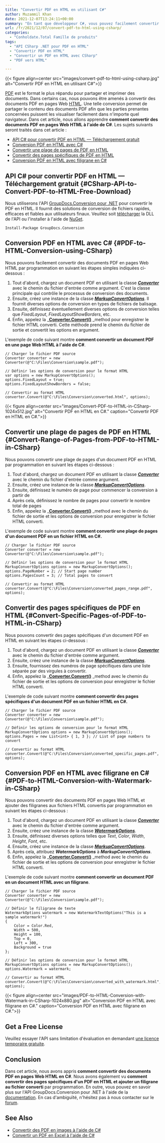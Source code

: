 ```yaml
---
title: "Convertir PDF en HTML en utilisant C#"
author: Muzammil Khan
date: 2021-12-07T13:24:11+00:00
summary: "En tant que développeur C#, vous pouvez facilement convertir vos documents PDF en pages Web HTML. Dans cet article, vous apprendrez <strong>à convertir des documents PDF en pages Web HTML à l'aide de C#</strong> ."
url: /fr/2021/12/07/convert-pdf-to-html-using-csharp/
categories:
  - "Conholdate.Total Famille de produits"
tags:
  - "API CSharp .NET pour PDF en HTML"
  - "Convertir PDF en HTML"
  - "Convertir un PDF en HTML avec CSharp"
  - "PDF vers HTML"

---
```



{{< figure align=center src="images/convert-pdf-to-html-using-csharp.jpg" alt="Convertir PDF en HTML en utilisant C#">}}
 

[PDF][2] est le format le plus répandu pour partager et imprimer des documents. Dans certains cas, nous pouvons être amenés à convertir des documents PDF en pages Web [HTML][3]. Une telle conversion permet de partager le contenu des documents PDF afin que les parties prenantes concernées puissent les visualiser facilement dans n'importe quel navigateur. Dans cet article, nous allons apprendre **comment convertir des documents PDF en pages Web HTML à l'aide de C#**.
Les sujets suivants seront traités dans cet article :
  * [API C# pour convertir PDF en HTML — Téléchargement gratuit][4]
  * [Conversion PDF en HTML avec C#][5]
  * [Convertir une plage de pages de PDF en HTML][6]
  * [Convertir des pages spécifiques de PDF en HTML][7]
  * [Conversion PDF en HTML avec filigrane en C#][8]

## API C# pour convertir PDF en HTML — Téléchargement gratuit {#CSharp-API-to-Convert-PDF-to-HTML-Free-Download}

Nous utiliserons l'API [GroupDocs.Conversion pour .NET][9] pour convertir le PDF en HTML. Il fournit des solutions de conversion de fichiers rapides, efficaces et fiables aux utilisateurs finaux. Veuillez soit [télécharger][10] la DLL de l'API ou l'installer à l'aide de [NuGet][11].
<pre class="wp-block-code"><code>Install-Package GroupDocs.Conversion</code></pre>
## Conversion PDF en HTML avec C# {#PDF-to-HTML-Conversion-using-CSharp}

Nous pouvons facilement convertir des documents PDF en pages Web HTML par programmation en suivant les étapes simples indiquées ci-dessous :
  1. Tout d'abord, chargez un document PDF en utilisant la classe **_[Converter][12]_** avec le chemin du fichier d'entrée comme argument. C'est la classe principale qui contrôle le processus de conversion des documents.
  2. Ensuite, créez une instance de la classe [**_MarkupConvertOptions_**][13]. Il fournit diverses options de conversion en types de fichiers de balisage.
  3. Ensuite, définissez éventuellement diverses options de conversion telles que _FixedLayout_, _FixedLayoutShowBorders_, etc.
  4. Enfin, appelez la _**[Converter.Convert()][14]** _method pour enregistrer le fichier HTML converti. Cette méthode prend le chemin du fichier de sortie et convertit les options en argument.

L'exemple de code suivant montre **comment convertir **un document PDF** en une page Web HTML à l'aide de C#**.
```
// Charger le fichier PDF source
Converter converter = new Converter(@"C:\Files\Conversion\sample.pdf");

// Définir les options de conversion pour le format HTML
var options = new MarkupConvertOptions();
options.FixedLayout = true;
options.FixedLayoutShowBorders = false;

// Convertir au format HTML
converter.Convert(@"C:\Files\Conversion\converted.html", options);
```

{{< figure align=center src="images/Convert-PDF-to-HTML-in-CSharp-1024x512.jpg" alt="Convertir PDF en HTML en C#." caption="Convertir PDF en HTML en C#.">}}
 

## Convertir une plage de pages de PDF en HTML {#Convert-Range-of-Pages-from-PDF-to-HTML-in-CSharp}

Nous pouvons convertir une plage de pages d'un document PDF en HTML par programmation en suivant les étapes ci-dessous :
  1. Tout d'abord, chargez un document PDF en utilisant la classe **_[Converter][12]_** avec le chemin du fichier d'entrée comme argument.
  2. Ensuite, créez une instance de la classe [**_MarkupConvertOptions_**][13].
  3. Ensuite, définissez le numéro de page pour commencer la conversion à partir de
  4. Après cela, définissez le nombre de pages pour convertir le nombre total de pages
  5. Enfin, appelez la _**[Converter.Convert()][14]** _method avec le chemin du fichier de sortie et les options de conversion pour enregistrer le fichier HTML converti.

L'exemple de code suivant montre **comment convertir **une plage de pages d'un document PDF** en un fichier HTML en C#.**
```
// Charger le fichier PDF source
Converter converter = new Converter(@"C:\Files\Conversion\sample.pdf");

// Définir les options de conversion pour le format HTML
MarkupConvertOptions options = new MarkupConvertOptions();
options.PageNumber = 2; // Start page number
options.PagesCount = 3; // Total pages to convert

// Convertir au format HTML
converter.Convert(@"C:\Files\Conversion\converted_pages_range.pdf", options);
```

## Convertir des pages spécifiques de PDF en HTML {#Convert-Specific-Pages-of-PDF-to-HTML-in-CSharp}

Nous pouvons convertir des pages spécifiques d'un document PDF en HTML en suivant les étapes ci-dessous :
  1. Tout d'abord, chargez un document PDF en utilisant la classe **_[Converter][12]_** avec le chemin du fichier d'entrée comme argument.
  2. Ensuite, créez une instance de la classe [**_MarkupConvertOptions_**][13].
  3. Ensuite, fournissez des numéros de page spécifiques dans une liste séparée par des virgules à convertir.
  4. Enfin, appelez la _**[Converter.Convert()][14]** _method avec le chemin du fichier de sortie et les options de conversion pour enregistrer le fichier HTML converti.

L'exemple de code suivant montre **comment convertir **des pages spécifiques d'un document PDF** en un fichier HTML en C#.**
```
// Charger le fichier PDF source
Converter converter = new Converter(@"C:\Files\Conversion\sample.pdf");

// Définir les options de conversion pour le format HTML
MarkupConvertOptions options = new MarkupConvertOptions();
options.Pages = new List<int> { 1, 3 }; // List of page numbers to convert

// Convertir au format HTML
converter.Convert(@"C:\Files\Conversion\converted_specific_pages.pdf", options);
```

## Conversion PDF en HTML avec filigrane en C# {#PDF-to-HTML-Conversion-with-Watermark-in-CSharp}

Nous pouvons convertir des documents PDF en pages Web HTML et ajouter des filigranes aux fichiers HTML convertis par programmation en suivant les étapes ci-dessous :
  1. Tout d'abord, chargez un document PDF en utilisant la classe **_[Converter][12]_** avec le chemin du fichier d'entrée comme argument.
  2. Ensuite, créez une instance de la classe _**[WatermarkOptions][16]**_.
  3. Ensuite, définissez diverses options telles que _Text_, _Color_, _Width_, _Height_, _Font_, etc.
  4. Ensuite, créez une instance de la classe [**_MarkupConvertOptions_**][13].
  5. Après cela, attribuez _**WatermarkOptions**_ à **_MarkupConvertOptions_**.
  6. Enfin, appelez la _**[Converter.Convert()][14]** _method avec le chemin du fichier de sortie et les options de conversion pour enregistrer le fichier HTML converti.

L'exemple de code suivant montre **comment convertir un document PDF en un document HTML avec un filigrane**.
```
// Charger le fichier PDF source
Converter converter = new Converter(@"C:\Files\Conversion\sample.pdf");

// Définir le filigrane de texte
WatermarkOptions watermark = new WatermarkTextOptions("This is a sample watermark!")
{
    Color = Color.Red,
    Width = 500,
    Height = 100,
    Top = 0,
    Left = 300,
    Background = true
};

// Définir les options de conversion pour le format HTML
MarkupConvertOptions options = new MarkupConvertOptions();
options.Watermark = watermark;

// Convertir au format HTML
converter.Convert(@"C:\Files\Conversion\converted_with_watermark.html", options);
```

{{< figure align=center src="images/PDF-to-HTML-Conversion-with-Watermark-in-CSharp-1024x880.jpg" alt="Conversion PDF en HTML avec filigrane en C#." caption="Conversion PDF en HTML avec filigrane en C#.">}}
 

## Get a Free License

Veuillez essayer l'API sans limitation d'évaluation en demandant [une licence temporaire gratuite][18].
## Conclusion

Dans cet article, nous avons appris **comment convertir des documents PDF en pages Web HTML en C#**. Nous avons également vu **comment convertir des pages spécifiques d'un PDF en HTML et ajouter un filigrane au fichier converti** par programmation. En outre, vous pouvez en savoir plus sur l'API GroupDocs.Conversion pour .NET à l'aide de la [documentation][19]. En cas d'ambiguïté, n'hésitez pas à nous contacter sur le [forum][20].
## See Also

  * [Convertir des PDF en images à l'aide de C#][21]
  * [Convertir un PDF en Excel à l'aide de C#][22]

 [1]: https://blog.conholdate.com/wp-content/uploads/sites/27/2021/12/convert-pdf-to-html-using-csharp.jpg
 [2]: https://docs.fileformat.com/pdf/
 [3]: https://docs.fileformat.com/web/html/
 [4]: #CSharp-API-to-Convert-PDF-to-HTML-Free-Download
 [5]: #PDF-to-HTML-Conversion-using-CSharp
 [6]: #Convert-Range-of-Pages-from-PDF-to-HTML-in-CSharp
 [7]: #Convert-Specific-Pages-of-PDF-to-HTML-in-CSharp
 [8]: #PDF-to-HTML-Conversion-with-Watermark-in-CSharp
 [9]: https://products.groupdocs.com/conversion/net
 [10]: https://downloads.groupdocs.com/conversion/net
 [11]: https://www.nuget.org/packages/groupdocs.conversion
 [12]: https://apireference.groupdocs.com/conversion/net/groupdocs.conversion/Converter
 [13]: https://apireference.groupdocs.com/conversion/net/groupdocs.conversion.options.convert/markupconvertoptions
 [14]: https://apireference.groupdocs.com/conversion/net/groupdocs.conversion.converter/convert/methods/16
 [15]: https://blog.conholdate.com/wp-content/uploads/sites/27/2021/12/Convert-PDF-to-HTML-in-CSharp.jpg
 [16]: https://apireference.groupdocs.com/conversion/net/groupdocs.conversion.options.convert/WatermarkOptions
 [17]: https://blog.conholdate.com/wp-content/uploads/sites/27/2021/12/PDF-to-HTML-Conversion-with-Watermark-in-CSharp.jpg
 [18]: https://purchase.conholdate.com/temporary-license
 [19]: https://docs.groupdocs.com/conversion/net/
 [20]: https://forum.groupdocs.com/c/conversion/11
 [21]: https://blog.conholdate.com/2021/09/23/convert-pdf-to-images-using-csharp/
 [22]: https://blog.conholdate.com/2021/03/31/convert-pdf-to-excel-using-csharp/






